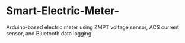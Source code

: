 # Smart-Electric-Meter-
Arduino-based electric meter using ZMPT voltage sensor, ACS current sensor, and Bluetooth data logging.
